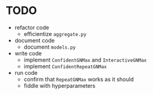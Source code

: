 # TODO
- refactor code
  - efficientize `aggregate.py`
- document code
  - document `models.py`
- write code
  - implement `ConfidentGNMax` and `InteractiveGNMax`
  - implement `ConfidentRepeatGNMax`
- run code
  - confirm that `RepeatGNMax` works as it should
  - fiddle with hyperparameters